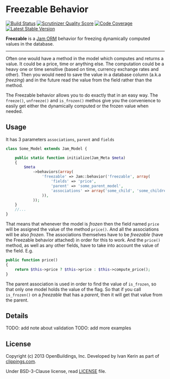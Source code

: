 # Freezable Behavior

[![Build Status](https://travis-ci.org/OpenBuildings/jam-freezable.png?branch=master)](https://travis-ci.org/OpenBuildings/jam-freezable)
[![Scrutinizer Quality Score](https://scrutinizer-ci.com/g/OpenBuildings/jam-freezable/badges/quality-score.png?s=a18a7155ede3ea670988997c93bb50a6d8b99316)](https://scrutinizer-ci.com/g/OpenBuildings/jam-freezable/)
[![Code Coverage](https://scrutinizer-ci.com/g/OpenBuildings/jam-freezable/badges/coverage.png?s=cbfda5344dfb62ae6c67098b31c277b45af1c501)](https://scrutinizer-ci.com/g/OpenBuildings/jam-freezable/)
[![Latest Stable Version](https://poser.pugx.org/openbuildings/jam-freezable/v/stable.png)](https://packagist.org/packages/openbuildings/jam-freezable)

**Freezable** is a [Jam ORM](https://github.com/OpenBuildings/jam) behavior for freezing dynamically computed values in the database.

---

Often one would have a method in the model which computes and returns a value. It could be a price, time or anything else.
The computation could be a heavy one or time sensitive (based on time, currency exchange rates and other).
Then you would need to save the value in a database column (a.k.a *freezing*) and in the future read the value from the field rather than the method.

The Freezable behavior allows you to do exactly that in an easy way.
The `freeze()`, `unfreeze()` and `is_frozen()` methos give you the convenience to easily get either the dynamically computed or the frozen value when needed.

## Usage

It has 3 parameters `associations`, `parent` and `fields`

``` php
class Some_Model extends Jam_Model {

	public static function initialize(Jam_Meta $meta)
	{
		$meta
			->behaviors(array(
				'freezable' => Jam::behavior('freezable', array(
					'fields' => 'price',
					'parent' => 'some_parent_model',
					'associations' => array('some_child', 'some_children'),
				)),
			));
	}
	//...
}
```

That means that whenever the model is *frozen* then the field named `price` will be assigned the value of the method `price()`.
And all the associations will be also *frozen*. The associations themselves have to be *freezable* (have the Freezable behavior attached) in order for this to work. And the `price()` method, as well as any other fields, have to take into account the value of the field. E.g.

``` php
public function price()
{
	return $this->price ? $this->price : $this->compute_price();
}
```

The parent association is used in order to find the value of `is_frozen`, so that only one model holds the value of the flag. So that if you call `is_frozen()` on a *freezable* that has a *parent*, then it will get that value from the parent.

## Details

TODO: add note about validation
TODO: add more examples

## License

Copyright (c) 2013 OpenBuildings, Inc. Developed by Ivan Kerin as part of [clippings.com](https://clippings.com).

Under BSD-3-Clause license, read [LICENSE](LICENSE) file.

